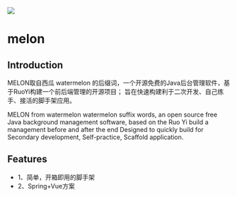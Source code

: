 ![](https://img2.baidu.com/it/u=3627379547,3066283573&fm=253&fmt=auto&app=138&f=PNG?w=200&h=229)

# melon

## Introduction

MELON取自西瓜 watermelon 的后缀词，一个开源免费的Java后台管理软件，基于RuoYi构建一个前后端管理的开源项目；
旨在快速构建利于二次开发、自己练手、接活的脚手架应用。

MELON from watermelon watermelon suffix words, an open source free Java background management software, based on the Ruo Yi build a management before and after the end
Designed to quickly build for Secondary development, Self-practice, Scaffold application.

## Features
- 1、简单，开箱即用的脚手架
- 2、Spring+Vue方案

